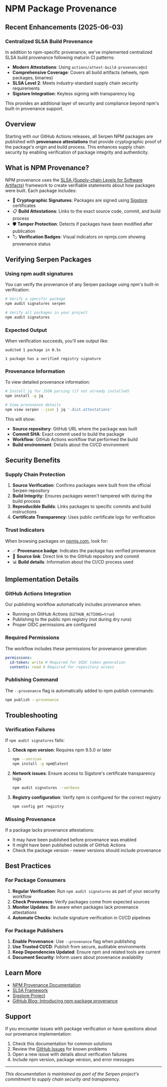 # NPM Package Provenance

## Recent Enhancements (2025-06-03)

### Centralized SLSA Build Provenance

In addition to npm-specific provenance, we've implemented centralized SLSA build provenance following maturin CI patterns:

- **Modern Attestations**: Using `actions/attest-build-provenance@v2`
- **Comprehensive Coverage**: Covers all build artifacts (wheels, npm packages, binaries)
- **SLSA Level 2**: Meets industry-standard supply chain security requirements
- **Sigstore Integration**: Keyless signing with transparency log

This provides an additional layer of security and compliance beyond npm's built-in provenance support.

## Overview

Starting with our GitHub Actions releases, all Serpen NPM packages are published with **provenance attestations** that provide cryptographic proof of the package's origin and build process. This enhances supply chain security by enabling verification of package integrity and authenticity.

## What is NPM Provenance?

NPM provenance uses the [SLSA (Supply-chain Levels for Software Artifacts)](https://slsa.dev/) framework to create verifiable statements about how packages were built. Each package includes:

- 🔐 **Cryptographic Signatures**: Packages are signed using [Sigstore](https://sigstore.dev/) certificates
- 📋 **Build Attestations**: Links to the exact source code, commit, and build process
- 🛡️ **Tamper Protection**: Detects if packages have been modified after publication
- 🏷️ **Verification Badges**: Visual indicators on npmjs.com showing provenance status

## Verifying Serpen Packages

### Using npm audit signatures

You can verify the provenance of any Serpen package using npm's built-in verification:

```bash
# Verify a specific package
npm audit signatures serpen

# Verify all packages in your project
npm audit signatures
```

### Expected Output

When verification succeeds, you'll see output like:

```
audited 1 package in 0.5s

1 package has a verified registry signature
```

### Provenance Information

To view detailed provenance information:

```bash
# Install jq for JSON parsing (if not already installed)
npm install -g jq

# View provenance details
npm view serpen --json | jq '.dist.attestations'
```

This will show:

- **Source repository**: GitHub URL where the package was built
- **Commit SHA**: Exact commit used to build the package
- **Workflow**: GitHub Actions workflow that performed the build
- **Build environment**: Details about the CI/CD environment

## Security Benefits

### Supply Chain Protection

1. **Source Verification**: Confirms packages were built from the official Serpen repository
2. **Build Integrity**: Ensures packages weren't tampered with during the build process
3. **Reproducible Builds**: Links packages to specific commits and build instructions
4. **Certificate Transparency**: Uses public certificate logs for verification

### Trust Indicators

When browsing packages on [npmjs.com](https://npmjs.com), look for:

- ✅ **Provenance badge**: Indicates the package has verified provenance
- 🔗 **Source link**: Direct link to the GitHub repository and commit
- 📊 **Build details**: Information about the CI/CD process used

## Implementation Details

### GitHub Actions Integration

Our publishing workflow automatically includes provenance when:

- Running on GitHub Actions (`GITHUB_ACTIONS=true`)
- Publishing to the public npm registry (not during dry runs)
- Proper OIDC permissions are configured

### Required Permissions

The workflow includes these permissions for provenance generation:

```yaml
permissions:
  id-token: write # Required for OIDC token generation
  contents: read # Required for repository access
```

### Publishing Command

The `--provenance` flag is automatically added to npm publish commands:

```bash
npm publish --provenance
```

## Troubleshooting

### Verification Failures

If `npm audit signatures` fails:

1. **Check npm version**: Requires npm 9.5.0 or later
   ```bash
   npm --version
   npm install -g npm@latest
   ```

2. **Network issues**: Ensure access to Sigstore's certificate transparency logs
   ```bash
   npm audit signatures --verbose
   ```

3. **Registry configuration**: Verify npm is configured for the correct registry
   ```bash
   npm config get registry
   ```

### Missing Provenance

If a package lacks provenance attestations:

- It may have been published before provenance was enabled
- It might have been published outside of GitHub Actions
- Check the package version - newer versions should include provenance

## Best Practices

### For Package Consumers

1. **Regular Verification**: Run `npm audit signatures` as part of your security workflow
2. **Check Provenance**: Verify packages come from expected sources
3. **Monitor Updates**: Be aware when packages lack provenance attestations
4. **Automate Checks**: Include signature verification in CI/CD pipelines

### For Package Publishers

1. **Enable Provenance**: Use `--provenance` flag when publishing
2. **Use Trusted CI/CD**: Publish from secure, auditable environments
3. **Keep Dependencies Updated**: Ensure npm and related tools are current
4. **Document Security**: Inform users about provenance availability

## Learn More

- [NPM Provenance Documentation](https://docs.npmjs.com/generating-provenance-statements)
- [SLSA Framework](https://slsa.dev/)
- [Sigstore Project](https://sigstore.dev/)
- [GitHub Blog: Introducing npm package provenance](https://github.blog/2023-04-19-introducing-npm-package-provenance/)

## Support

If you encounter issues with package verification or have questions about our provenance implementation:

1. Check this documentation for common solutions
2. Review the [GitHub Issues](https://github.com/tinovyatkin/serpen/issues) for known problems
3. Open a new issue with details about verification failures
4. Include npm version, package version, and error messages

---

_This documentation is maintained as part of the Serpen project's commitment to supply chain security and transparency._

